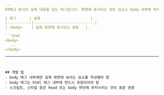 ```yaml
---
HTML5 문서의 실제 내용을 담는 태그입니다. 화면에 표시되는 모든 요소는 body 내부에 위치합니다.

| 태그      | 설명                       |
|-----------|----------------------------|
| <body>    | 실제 화면에 표시되는 본문   |

```html
<body>
  ...
</body>
```

---
```


## 개발 팁
- body 태그 내부에만 실제 화면에 보이는 요소를 작성해야 함
- body 태그는 html 태그 내부에 반드시 포함되어야 함
- 스크립트, 스타일 등은 head 또는 body 하단에 위치시키는 것이 표준 권장
